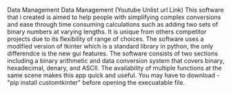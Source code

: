 Data Management
Data Management
(Youtube Unlist url Link)
This software that i created is aimed to help people with simplifying complex conversions  and ease through time consuming calculations such as adding two sets of binary numbers at varying lengths. It is unique from others competitor projects due to its flexibility of range of choices. The software uses a modified version of tkinter which is a standard library in python, the only differendce is the new gui features. The software consists of two sections including a binary arithmetic and data conversion system that covers binary, hexadecimal, denary, and ASCII. The availability of multiple functions at the same scene makes this app quick and useful. You may have to download - "pip install customtkinter" before opening the execuatable file.

